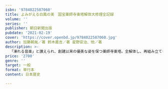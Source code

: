 ```yaml
---
isbn: '9784022587060'
title: よみがえる白鳳の美　国宝薬師寺東塔解体大修理全記録
volume: ''
series: ''
publisher: 朝日新聞出版
pubdate: '2021-02-19'
cover: 'https://cover.openbd.jp/9784022587060.jpg'
author: 加藤朝胤／著 鈴木嘉吉／著 星野安治、他／著
description: >-
  「凍れる音楽」と讃えられ、創建以来の優美な姿を保つ薬師寺東塔。全解体し、再組み立てを行う大修理が2020年に完遂。文化財保存関係者、建築史、年代学、美術史、考古学、歴史材料科学等の研究者らが貴重な知見をわかりやすく解く。
price: '2700'
genre: ''
target: 一般
format: 単行本
content: 日本歴史

---
```


